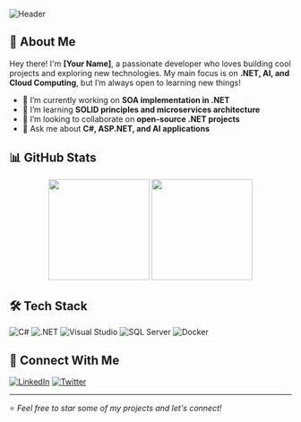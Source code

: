 ![Header](https://capsule-render.vercel.app/api?type=waving&color=gradient&height=200&section=header&text=Hello%20There!%20👋&fontSize=40)

## 🚀 About Me

Hey there! I'm **[Your Name]**, a passionate developer who loves building cool projects and exploring new technologies. My main focus is on **.NET, AI, and Cloud Computing**, but I’m always open to learning new things!

- 🔭 I’m currently working on **SOA implementation in .NET**
- 🌱 I’m learning **SOLID principles and microservices architecture**
- 👯 I’m looking to collaborate on **open-source .NET projects**
- 💬 Ask me about **C#, ASP.NET, and AI applications**

## 📊 GitHub Stats

<div align="center">
  <img height="180em" src="https://github-readme-stats.vercel.app/api?username=YourGitHubUsername&show_icons=true&theme=radical" />
  <img height="180em" src="https://github-readme-streak-stats.herokuapp.com/?user=YourGitHubUsername&theme=radical" />
</div>

## 🛠️ Tech Stack

![C#](https://img.shields.io/badge/C%23-239120?style=for-the-badge&logo=csharp&logoColor=white)
![.NET](https://img.shields.io/badge/.NET-512BD4?style=for-the-badge&logo=dotnet&logoColor=white)
![Visual Studio](https://img.shields.io/badge/Visual%20Studio-5C2D91?style=for-the-badge&logo=visualstudio&logoColor=white)
![SQL Server](https://img.shields.io/badge/SQL%20Server-CC2927?style=for-the-badge&logo=microsoftsqlserver&logoColor=white)
![Docker](https://img.shields.io/badge/Docker-2496ED?style=for-the-badge&logo=docker&logoColor=white)

## 🔗 Connect With Me

[![LinkedIn](https://img.shields.io/badge/LinkedIn-0A66C2?style=for-the-badge&logo=linkedin&logoColor=white)](https://linkedin.com/in/yourprofile)
[![Twitter](https://img.shields.io/badge/Twitter-1DA1F2?style=for-the-badge&logo=twitter&logoColor=white)](https://twitter.com/yourprofile)

---

⭐️ *Feel free to star some of my projects and let's connect!*
